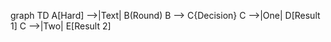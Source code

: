 graph TD
A[Hard] -->|Text| B(Round)
B --> C{Decision}
C -->|One| D[Result 1]
C -->|Two| E[Result 2]
    
